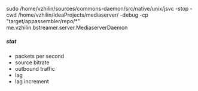 sudo /home/vzhilin/sources/commons-daemon/src/native/unix/jsvc -stop -cwd /home/vzhilin/IdeaProjects/mediaserver/ -debug  -cp "target/appassembler/repo/*" me.vzhilin.bstreamer.server.MediaserverDaemon

##### stat

* packets per second
* source bitrate
* outbound traffic
* lag
* lag increment
